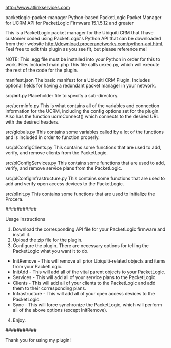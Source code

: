 http://www.atlinkservices.com

packetlogic-packet-manager
Python-based PacketLogic Packet Manager for UCRM API for PacketLogic Firmware 15.1.5.12 and greater

This is a PacketLogic packet manager for the Ubiquiti CRM that I have customer coded using PacketLogic's Python API that can be downloaded from their website http://download.proceranetworks.com/python-api.html. Feel free to edit this plugin as you see fit, but please reference me!

NOTE: This .egg file must be installed into your Python in order for this to work.
Files Included
main.php
This file calls uexec.py, which will execute the rest of the code for the plugin.

manifest.json
The basic manifest for a Ubiquiti CRM Plugin. Includes optional fields for having a redundant packet manager in your network.

src/__init__.py
Placeholder file to specify a sub-directory.

src/ucrmInfo.py
This is what contains all of the variables and connection information for the UCRM, including the config options set for the plugin. Also has the function ucrmConnect() which connects to the desired URL with the desired headers.

src/globals.py
This contains some variables called by a lot of the functions and is included in order to function properly.

src/plConfigClients.py
This contains some functions that are used to add, verify, and remove clients from the PacketLogic.

src/plConfigServices.py
This contains some functions that are used to add, verify, and remove service plans from the PacketLogic.

src/plConfigInfrastructure.py
This contains some functions that are used to add and verify open access devices to the PacketLogic.

src/plInit.py
This contains some functions that are used to Initialize the Procera.

###########

Usage Instructions
1. Download the corresponding API file for your PacketLogic firmware and install it.
2. Upload the zip file for the plugin.
3. Configure the plugin. There are necessary options for telling the PacketLogic what you want it to do.
  - InitRemove - This will remove all prior Ubiquiti-related objects and items from your PacketLogic.
  - InitAdd - This will add all of the vital parent objects to your PacketLogic.
  - Services - This will add all of your service plans to the PacketLogic.
  - Clients - This will add all of your clients to the PacketLogic and add them to their corresponding plans.
  - Infrastructure - This will add all of your open access devices to the PacketLogic.
  - Sync - This will force synchronize the PacketLogic, which will perform all of the above options (except InitRemove).
4. Enjoy.

###########

Thank you for using my plugin!
